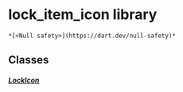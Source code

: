 


# lock_item_icon library






    *[<Null safety>](https://dart.dev/null-safety)*





## Classes

##### [LockIcon](../assets_traits_lock_item_icon/LockIcon-class.md)



 















